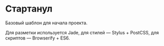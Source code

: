 # Стартанул

Базовый шаблон для начала проекта.

Для разметки используется Jade, для стилей — Stylus + PostCSS, для скриптов — Browserify + ES6.